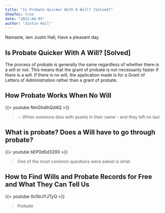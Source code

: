 ```yaml
---
title: "Is Probate Quicker With A Will? [Solved]"
ShowToc: true 
date: "2022-04-03"
author: "Justin Hall" 
---
```


Namaste, iam Justin Hall, Have a pleasant day.
## Is Probate Quicker With A Will? [Solved]
The process of probate is generally the same regardless of whether there is a will or not. This means that the grant of probate is not necessarily faster if there is a will. If there is no will, the application made is for a Grant of Letters of Administration rather than a grant of probate.

## How Probate Works When No Will
{{< youtube NmGhdihQd4Q >}}
>-- When someone dies with assets in their name - and they left no last 

## What is probate? Does a Will have to go through probate?
{{< youtube bEP0dSd3200 >}}
>One of the most common questions were asked is what 

## How to Find Wills and Probate Records for Free and What They Can Tell Us
{{< youtube 0c5trJYJTyQ >}}
>Probate

